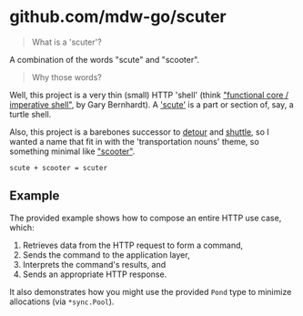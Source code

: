 # github.com/mdw-go/scuter

> What is a 'scuter'?

A combination of the words "scute" and "scooter".

> Why those words?

Well, this project is a very thin (small) HTTP 'shell' (think ["functional core / imperative shell"](https://www.destroyallsoftware.com/screencasts/catalog/functional-core-imperative-shell), by Gary Bernhardt). A ['scute'](https://en.wikipedia.org/wiki/Scute) is a part or section of, say, a turtle shell. 

Also, this project is a barebones successor to [detour](https://github.com/smarty-archives/detour) and [shuttle](https://github.com/smarty/shuttle), so I wanted a name that fit in with the 'transportation nouns' theme, so something minimal like ["scooter"](https://en.wikipedia.org/wiki/Scooter_(motorcycle)).

`scute + scooter = scuter` 

## Example

The provided example shows how to compose an entire HTTP use case, which:

1. Retrieves data from the HTTP request to form a command,
2. Sends the command to the application layer,
3. Interprets the command's results, and
4. Sends an appropriate HTTP response.

It also demonstrates how you might use the provided `Pond` type to minimize allocations (via `*sync.Pool`). 